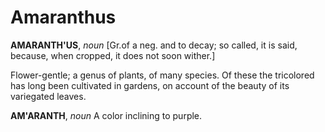 # Amaranthus

**AMARANTH'US**, _noun_ \[Gr.of a neg. and to decay; so called, it is said, because, when cropped, it does not soon wither.\]

Flower-gentle; a genus of plants, of many species. Of these the tricolored has long been cultivated in gardens, on account of the beauty of its variegated leaves.

**AM'ARANTH**, _noun_ A color inclining to purple.